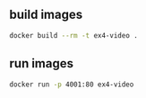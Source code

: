 ##  build images
  ```sh
  docker build --rm -t ex4-video .
  ```
##  run images
  ```sh
  docker run -p 4001:80 ex4-video
  ```
